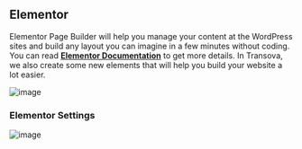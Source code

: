 ## Elementor

Elementor Page Builder will help you manage your content at the WordPress sites and build any
layout you can imagine in a few minutes without coding. You can read <a
href="https://elementor.com/help/"><strong>Elementor Documentation</strong></a> to get
more details. In Transova, we also create some new elements that will help you build your
website a lot easier.
<p><img src="/assets/transova/images/elementor-settings/1.png" alt="image"></p>

### Elementor Settings
<p><img src="/assets/transova/images/elementor-settings/2.png" alt="image"></p>

